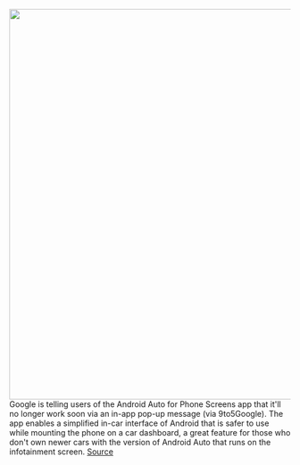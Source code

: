 <img src='https://cdn.vox-cdn.com/thumbor/8xeAr7ZAT3eSOtKZeDK9eeqNhTc=/0x0:2040x1360/1200x800/filters:focal(857x517:1183x843)/cdn.vox-cdn.com/uploads/chorus_image/image/70941028/wjoel_180413_1777_android_002.0.jpg' width='700px' /><br/>
Google is telling users of the Android Auto for Phone Screens app that it'll no longer work soon via an in-app pop-up message (via 9to5Google). The app enables a simplified in-car interface of Android that is safer to use while mounting the phone on a car dashboard, a great feature for those who don't own newer cars with the version of Android Auto that runs on the infotainment screen.
<a href='https://www.theverge.com/2022/6/3/23153100/android-auto-app-phone-screens-discontinued'> Source <a/>